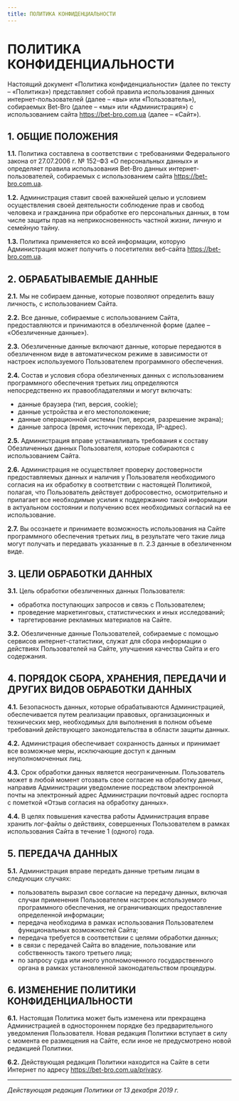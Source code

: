 ```yaml
---
title: ПОЛИТИКА КОНФИДЕНЦИАЛЬНОСТИ
---
```


# ПОЛИТИКА КОНФИДЕНЦИАЛЬНОСТИ
Настоящий документ «Политика конфиденциальности» (далее по тексту – «Политика») представляет собой правила использования данных интернет-пользователей (далее – «вы» или «Пользователь»), собираемых Bet-Bro (далее – «мы» или «Администрация») с использованием сайта https://bet-bro.com.ua (далее – «Сайт»).


## 1. ОБЩИЕ ПОЛОЖЕНИЯ
**1.1.** Политика составлена в соответствии с требованиями Федерального закона от 27.07.2006 г. № 152-ФЗ «О персональных данных» и определяет правила использования Bet-Bro данных интернет-пользователей, собираемых с использованием сайта https://bet-bro.com.ua.

**1.2.** Администрация ставит своей важнейшей целью и условием осуществления своей деятельности соблюдение прав и свобод человека и гражданина при обработке его персональных данных, в том числе защиты прав на неприкосновенность частной жизни, личную и семейную тайну.

**1.3.** Политика применяется ко всей информации, которую Администрация может получить о посетителях веб-сайта https://bet-bro.com.ua.

## 2. ОБРАБАТЫВАЕМЫЕ ДАННЫЕ
**2.1.** Мы не собираем данные, которые позволяют определить вашу личность, с использованием Сайта.

**2.2.** Все данные, собираемые с использованием Сайта, предоставляются и принимаются в обезличенной форме (далее – «Обезличенные данные»).

**2.3.** Обезличенные данные включают данные, которые передаются в обезличенном виде в автоматическом режиме в зависимости от настроек используемого Пользователем программного обеспечения.

**2.4.** Состав и условия сбора обезличенных данных с использованием программного обеспечения третьих лиц определяются непосредственно их правообладателями и могут включать:

- данные браузера (тип, версия, cookie);
- данные устройства и его местоположение;
- данные операционной системы (тип, версия, разрешение экрана);
- данные запроса (время, источник перехода, IP-адрес).

**2.5.** Администрация вправе устанавливать требования к составу Обезличенных данных Пользователя, которые собираются с использованием Сайта.

**2.6.** Администрация не осуществляет проверку достоверности предоставляемых данных и наличия у Пользователя необходимого согласия на их обработку в соответствии с настоящей Политикой, полагая, что Пользователь действует добросовестно, осмотрительно и прилагает все необходимые усилия к поддержанию такой информации в актуальном состоянии и получению всех необходимых согласий на ее использование.

**2.7.** Вы осознаете и принимаете возможность использования на Сайте программного обеспечения третьих лиц, в результате чего такие лица могут получать и передавать указанные в п. 2.3 данные в обезличенном виде.

## 3. ЦЕЛИ ОБРАБОТКИ ДАННЫХ
**3.1.** Цель обработки обезличенных данных Пользователя:

- обработка поступающих запросов и связь с Пользователем;
- проведение маркетинговых, статистических и иных исследований;
- таргетирование рекламных материалов на Сайте.

**3.2.** Обезличенные данные Пользователей, собираемые с помощью сервисов интернет-статистики, служат для сбора информации о действиях Пользователей на Сайте, улучшения качества Сайта и его содержания.

## 4. ПОРЯДОК СБОРА, ХРАНЕНИЯ, ПЕРЕДАЧИ И ДРУГИХ ВИДОВ ОБРАБОТКИ ДАННЫХ
**4.1.** Безопасность данных, которые обрабатываются Администрацией, обеспечивается путем реализации правовых, организационных и технических мер, необходимых для выполнения в полном объеме требований действующего законодательства в области защиты данных.

**4.2.** Администрация обеспечивает сохранность данных и принимает все возможные меры, исключающие доступ к данным неуполномоченных лиц.

**4.3.** Срок обработки данных является неограниченным. Пользователь может в любой момент отозвать свое согласие на обработку данных, направив Администрации уведомление посредством электронной почты на электронный адрес Администрации почтовый адрес госпорта с пометкой «Отзыв согласия на обработку данных».

**4.4.** В целях повышения качества работы Администрация вправе хранить лог-файлы о действиях, совершенных Пользователем в рамках использования Сайта в течение 1 (одного) года.

## 5. ПЕРЕДАЧА ДАННЫХ
**5.1.** Администрация вправе передать данные третьим лицам в следующих случаях:

- пользователь выразил свое согласие на передачу данных, включая случаи применения Пользователем настроек используемого программного обеспечения, не ограничивающих предоставление определенной информации;
- передача необходима в рамках использования Пользователем функциональных возможностей Сайта;
- передача требуется в соответствии с целями обработки данных;
- в связи с передачей Сайта во владение, пользование или собственность такого третьего лица;
- по запросу суда или иного уполномоченного государственного органа в рамках установленной законодательством процедуры.

## 6. ИЗМЕНЕНИЕ ПОЛИТИКИ КОНФИДЕНЦИАЛЬНОСТИ
**6.1.** Настоящая Политика может быть изменена или прекращена Администрацией в одностороннем порядке без предварительного уведомления Пользователя. Новая редакция Политики вступает в силу с момента ее размещения на Сайте, если иное не предусмотрено новой редакцией Политики.

**6.2.** Действующая редакция Политики находится на Сайте в сети Интернет по адресу https://bet-bro.com.ua/privacy.

---
*Действующая редакция Политики от 13 декабря 2019 г.*

